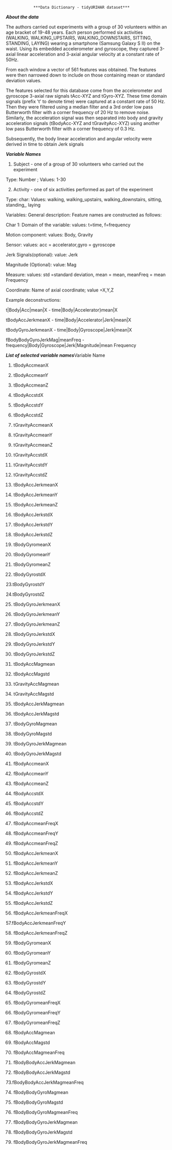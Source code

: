 				***Data Dictionary - tidyURIHAR dataset******About the data***The authors carried out experiments with a group of 30 volunteers within an age bracket of 19-48 years. Each person performed six activities (WALKING, WALKING_UPSTAIRS, WALKING_DOWNSTAIRS, SITTING, STANDING, LAYING) wearing a smartphone (Samsung Galaxy S II) on the waist. Using its embedded accelerometer and gyroscope, they captured 3-axial linear acceleration and 3-axial angular velocity at a constant rate of 50Hz. From each window a vector of 561 features was obtained. The features were then narrowed down to include on those containing mean or standard deviation values.The features selected for this database come from the accelerometer and gyroscope 3-axial raw signals tAcc-XYZ and tGyro-XYZ. These time domain signals (prefix 't' to denote time) were captured at a constant rate of 50 Hz. Then they were filtered using a median filter and a 3rd order low pass Butterworth filter with a corner frequency of 20 Hz to remove noise. Similarly, the acceleration signal was then separated into body and gravity acceleration signals (tBodyAcc-XYZ and tGravityAcc-XYZ) using another low pass Butterworth filter with a corner frequency of 0.3 Hz. Subsequently, the body linear acceleration and angular velocity were derived in time to obtain Jerk signals ***Variable Names***1) Subject - one of a group of 30 volunteers who carried out the experiment  Type: Number ; Values: 1-302) Activity - one of six activities performed as part of the experiment  Type: char: Values: walking, walking_upstairs, walking_downstairs, sitting, standing,, laying Variables:General description: Feature names are constructed as follows:   Char 1: Domain of the variable: values: t=time, f=frequency   Motion component: values: Body, Gravity   Sensor: values: acc = accelerator,gyro = gyroscope   Jerk Signals(optional): value: Jerk   Magnitude (Optional): value: Mag   Measure: values: std =standard deviation, mean = mean, meanFreq = mean                   Frequency    Coordinate: Name of axial coordinate; value =X,Y,Z Example deconstructions:t|Body|Acc|mean|X - time|Body|Accelerator}mean|XtBodyAccJerkmeanX - time|Body|Accelerator|Jerk|mean|XtBodyGyroJerkmeanX - time|Body|Gyroscope|Jerk|mean|XfBodyBodyGyroJerkMag|meanFreq - frequency|Body|Gyroscope|Jerk|Magnitude|mean Frequency***List of selected variable names***Variable Name1. tBodyAccmeanX2. tBodyAccmeanY3. tBodyAccmeanZ4. tBodyAccstdX5. tBodyAccstdY6. tBodyAccstdZ7. tGravityAccmeanX8. tGravityAccmeanY9. tGravityAccmeanZ10. tGravityAccstdX11. tGravityAccstdY12. tGravityAccstdZ13. tBodyAccJerkmeanX14. tBodyAccJerkmeanY15. tBodyAccJerkmeanZ16. tBodyAccJerkstdX17. tBodyAccJerkstdY18. tBodyAccJerkstdZ19. tBodyGyromeanX20. tBodyGyromeanY21. tBodyGyromeanZ22. tBodyGyrostdX23.tBodyGyrostdY24.tBodyGyrostdZ25. tBodyGyroJerkmeanX26. tBodyGyroJerkmeanY27. tBodyGyroJerkmeanZ28. tBodyGyroJerkstdX29. tBodyGyroJerkstdY30. tBodyGyroJerkstdZ31. tBodyAccMagmean32. tBodyAccMagstd33. tGravityAccMagmean34. tGravityAccMagstd35. tBodyAccJerkMagmean36. tBodyAccJerkMagstd37. tBodyGyroMagmean38. tBodyGyroMagstd39. tBodyGyroJerkMagmean40. tBodyGyroJerkMagstd41. fBodyAccmeanX42. fBodyAccmeanY43. fBodyAccmeanZ44. fBodyAccstdX45. fBodyAccstdY46. fBodyAccstdZ47. fBodyAccmeanFreqX48. fBodyAccmeanFreqY49. fBodyAccmeanFreqZ50. fBodyAccJerkmeanX51. fBodyAccJerkmeanY52. fBodyAccJerkmeanZ53. fBodyAccJerkstdX54. fBodyAccJerkstdY55. fBodyAccJerkstdZ56. fBodyAccJerkmeanFreqX57.fBodyAccJerkmeanFreqY58. fBodyAccJerkmeanFreqZ59. fBodyGyromeanX60. fBodyGyromeanY61. fBodyGyromeanZ62. fBodyGyrostdX63. fBodyGyrostdY64. fBodyGyrostdZ65. fBodyGyromeanFreqX66. fBodyGyromeanFreqY67. fBodyGyromeanFreqZ68. fBodyAccMagmean69. fBodyAccMagstd70. fBodyAccMagmeanFreq71. fBodyBodyAccJerkMagmean72. fBodyBodyAccJerkMagstd73.fBodyBodyAccJerkMagmeanFreq74. fBodyBodyGyroMagmean75. fBodyBodyGyroMagstd76. fBodyBodyGyroMagmeanFreq77. fBodyBodyGyroJerkMagmean78. fBodyBodyGyroJerkMagstd79. fBodyBodyGyroJerkMagmeanFreq 